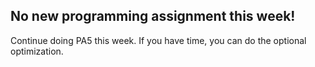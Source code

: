 ## No new programming assignment this week!
Continue doing PA5 this week. If you have time, you can do the optional optimization.
